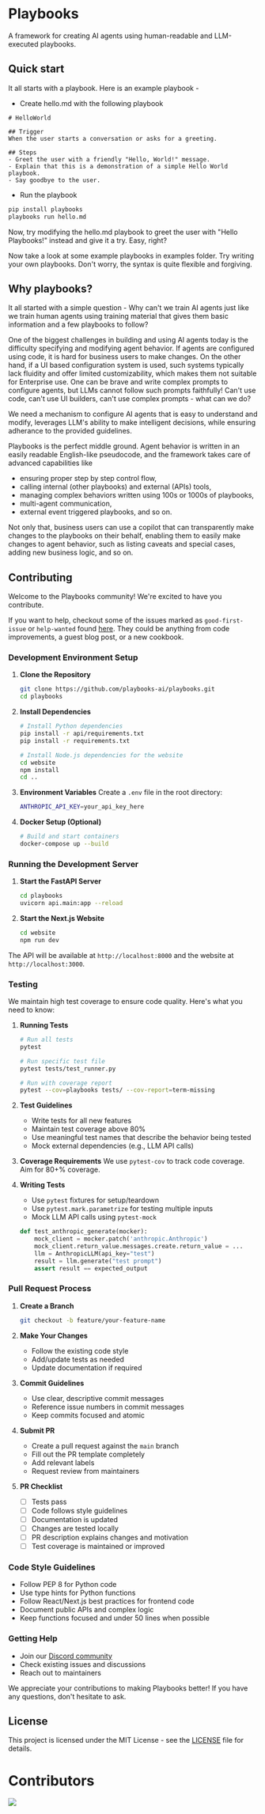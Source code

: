 # Playbooks
A framework for creating AI agents using human-readable and LLM-executed playbooks.

## Quick start

It all starts with a playbook. Here is an example playbook -

- Create hello.md with the following playbook

```
# HelloWorld

## Trigger
When the user starts a conversation or asks for a greeting.

## Steps
- Greet the user with a friendly "Hello, World!" message.
- Explain that this is a demonstration of a simple Hello World playbook.
- Say goodbye to the user.
```

- Run the playbook

```bash
pip install playbooks
playbooks run hello.md
```

Now, try modifying the hello.md playbook to greet the user with "Hello Playbooks!" instead and give it a try. Easy, right?

Now take a look at some example playbooks in examples folder. Try writing your own playbooks. Don't worry, the syntax is quite flexible and forgiving.

## Why playbooks?

It all started with a simple question - Why can't we train AI agents just like we train human agents using training material that gives them basic information and a few playbooks to follow?

One of the biggest challenges in building and using AI agents today is the difficulty specifying and modifying agent behavior. If agents are configured using code, it is hard for business users to make changes. On the other hand, if a UI based configuration system is used, such systems typically lack fluidity and offer limited customizability, which makes them not suitable for Enterprise use. One can be brave and write complex prompts to configure agents, but LLMs cannot follow such prompts faithfully! Can't use code, can't use UI builders, can't use complex prompts - what can we do?

We need a mechanism to configure AI agents that is easy to understand and modify, leverages LLM's ability to make intelligent decisions, while ensuring adherance to the provided guidelines.

Playbooks is the perfect middle ground. Agent behavior is written in an easily readable English-like pseudocode, and the framework takes care of advanced capabilities like 
- ensuring proper step by step control flow, 
- calling internal (other playbooks) and external (APIs) tools, 
- managing complex behaviors written using 100s or 1000s of playbooks, 
- multi-agent communication, 
- external event triggered playbooks, and so on. 

Not only that, business users can use a copilot that can transparently make changes to the playbooks on their behalf, enabling them to easily make changes to agent behavior, such as listing caveats and special cases, adding new business logic, and so on.

## Contributing

Welcome to the Playbooks community! We're excited to have you contribute. 

If you want to help, checkout some of the issues marked as `good-first-issue` or `help-wanted` found [here](https://github.com/playbooks-ai/playbooks/labels/good%20first%20issue). They could be anything from code improvements, a guest blog post, or a new cookbook.

### Development Environment Setup

1. **Clone the Repository**
   ```bash
   git clone https://github.com/playbooks-ai/playbooks.git
   cd playbooks
   ```

2. **Install Dependencies**
   ```bash
   # Install Python dependencies
   pip install -r api/requirements.txt
   pip install -r requirements.txt

   # Install Node.js dependencies for the website
   cd website
   npm install
   cd ..
   ```

3. **Environment Variables**
   Create a `.env` file in the root directory:
   ```bash
   ANTHROPIC_API_KEY=your_api_key_here
   ```

4. **Docker Setup (Optional)**
   ```bash
   # Build and start containers
   docker-compose up --build
   ```

### Running the Development Server

1. **Start the FastAPI Server**
   ```bash
   cd playbooks
   uvicorn api.main:app --reload
   ```

2. **Start the Next.js Website**
   ```bash
   cd website
   npm run dev
   ```

The API will be available at `http://localhost:8000` and the website at `http://localhost:3000`.

### Testing

We maintain high test coverage to ensure code quality. Here's what you need to know:

1. **Running Tests**
   ```bash
   # Run all tests
   pytest

   # Run specific test file
   pytest tests/test_runner.py

   # Run with coverage report
   pytest --cov=playbooks tests/ --cov-report=term-missing
   ```

2. **Test Guidelines**
   - Write tests for all new features
   - Maintain test coverage above 80%
   - Use meaningful test names that describe the behavior being tested
   - Mock external dependencies (e.g., LLM API calls)

3. **Coverage Requirements**
   We use `pytest-cov` to track code coverage. Aim for 80+% coverage.

4. **Writing Tests**
   - Use `pytest` fixtures for setup/teardown
   - Use `pytest.mark.parametrize` for testing multiple inputs
   - Mock LLM API calls using `pytest-mock`
   ```python
   def test_anthropic_generate(mocker):
       mock_client = mocker.patch('anthropic.Anthropic')
       mock_client.return_value.messages.create.return_value = ...
       llm = AnthropicLLM(api_key="test")
       result = llm.generate("test prompt")
       assert result == expected_output
   ```

### Pull Request Process

1. **Create a Branch**
   ```bash
   git checkout -b feature/your-feature-name
   ```

2. **Make Your Changes**
   - Follow the existing code style
   - Add/update tests as needed
   - Update documentation if required

3. **Commit Guidelines**
   - Use clear, descriptive commit messages
   - Reference issue numbers in commit messages
   - Keep commits focused and atomic

4. **Submit PR**
   - Create a pull request against the `main` branch
   - Fill out the PR template completely
   - Add relevant labels
   - Request review from maintainers

5. **PR Checklist**
   - [ ] Tests pass
   - [ ] Code follows style guidelines
   - [ ] Documentation is updated
   - [ ] Changes are tested locally
   - [ ] PR description explains changes and motivation
   - [ ] Test coverage is maintained or improved

### Code Style Guidelines

- Follow PEP 8 for Python code
- Use type hints for Python functions
- Follow React/Next.js best practices for frontend code
- Document public APIs and complex logic
- Keep functions focused and under 50 lines when possible

### Getting Help

- Join our [Discord community](https://discord.com/channels/1320659147133423667/1320659147133423670)
- Check existing issues and discussions
- Reach out to maintainers

We appreciate your contributions to making Playbooks better! If you have any questions, don't hesitate to ask.

## License

This project is licensed under the MIT License - see the [LICENSE](LICENSE) file for details. 

# Contributors

<!-- ALL-CONTRIBUTORS-LIST:START - Do not remove or modify this section -->
<!-- prettier-ignore-start -->
<!-- markdownlint-disable -->

<!-- markdownlint-restore -->
<!-- prettier-ignore-end -->

<!-- ALL-CONTRIBUTORS-LIST:END -->

<a href="https://github.com/playbooks-ai/playbooks/graphs/contributors">
  <img src="https://contrib.rocks/image?repo=playbooks-ai/playbooks" />
</a>